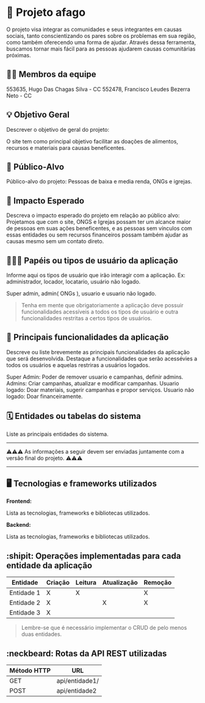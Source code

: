# :checkered_flag: Projeto afago

O projeto visa integrar as comunidades e seus integrantes em causas sociais, tanto conscientizando os pares sobre os problemas em sua região, como também oferecendo uma forma de ajudar. Através dessa ferramenta, buscamos tornar mais fácil para as pessoas ajudarem causas comunitárias próximas.

## :technologist: Membros da equipe

553635, Hugo Das Chagas Silva - CC
552478, Francisco Leudes Bezerra Neto - CC

## :bulb: Objetivo Geral
Descrever o objetivo de geral do projeto:

O site tem como principal objetivo facilitar as doações de alimentos, recursos e materiais para causas beneficentes.

## :eyes: Público-Alvo
Público-alvo do projeto:
Pessoas de baixa e media renda, ONGs e igrejas.

## :star2: Impacto Esperado
Descreva o impacto esperado do projeto em relação ao público alvo:
Projetamos que com o site, ONGS e Igrejas possam ter um alcance maior de pessoas em suas ações beneficentes, e as pessoas sem vínculos com essas entidades ou sem recursos financeiros possam também ajudar as causas mesmo sem um contato direto.

## :people_holding_hands: Papéis ou tipos de usuário da aplicação

Informe aqui os tipos de usuário que irão interagir com a aplicação. Ex: administrador, locador, locatario, usuário não logado.

Super admin, admin( ONGs ), usuario e usuario não logado.

> Tenha em mente que obrigatoriamente a aplicação deve possuir funcionalidades acessíveis a todos os tipos de usuário e outra funcionalidades restritas a certos tipos de usuários.

## :triangular_flag_on_post:	 Principais funcionalidades da aplicação

Descreve ou liste brevemente as principais funcionalidades da aplicação que será desenvolvida. Destaque a funcionalidades que serão acessévies a todos os usuários e aquelas restriras a usuários logados.

Super Admin: Poder de remover usuario e campanhas, definir admins.
Admins: Criar campanhas, atualizar e modificar campanhas.
Usuario logado: Doar materiais, sugerir campanhas e propor serviços.
Usuario não logado: Doar financeiramente.

## :spiral_calendar: Entidades ou tabelas do sistema

Liste as principais entidades do sistema.


----

:warning::warning::warning: As informações a seguir devem ser enviadas juntamente com a versão final do projeto. :warning::warning::warning:


----

## :desktop_computer: Tecnologias e frameworks utilizados

**Frontend:**

Lista as tecnologias, frameworks e bibliotecas utilizados.

**Backend:**

Lista as tecnologias, frameworks e bibliotecas utilizados.


## :shipit: Operações implementadas para cada entidade da aplicação


| Entidade| Criação | Leitura | Atualização | Remoção |
| --- | --- | --- | --- | --- |
| Entidade 1 | X |  X  |  | X |
| Entidade 2 | X |    |  X | X |
| Entidade 3 | X |    |  |  |

> Lembre-se que é necessário implementar o CRUD de pelo menos duas entidades.

## :neckbeard: Rotas da API REST utilizadas

| Método HTTP | URL |
| --- | --- |
| GET | api/entidade1/|
| POST | api/entidade2 |
